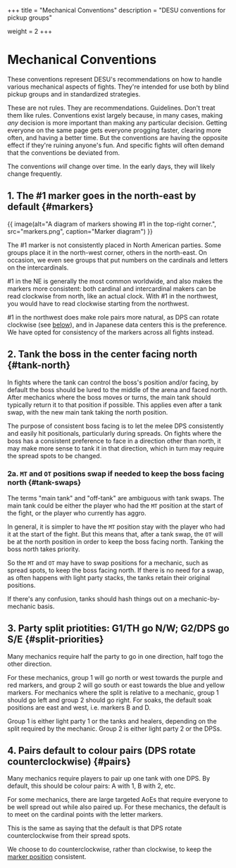 +++
title = "Mechanical Conventions"
description = "DESU conventions for pickup groups"

weight = 2
+++

# Mechanical Conventions

These conventions represent DESU's recommendations on how to handle various mechanical aspects of fights.
They're intended for use both by blind pickup groups and in standardized strategies.

These are not rules. They are recommendations. Guidelines. Don't treat them like rules.
Conventions exist largely because, in many cases, making *any* decision is more important than making any particular decision.
Getting everyone on the same page gets everyone progging faster, clearing more often, and having a better time.
But the conventions are having the opposite effect if they're ruining anyone's fun.
And specific fights will often demand that the conventions be deviated from.

The conventions _will_ change over time. In the early days, they will likely change frequently.

<!-- FIXME: Properly numbered headers? -->
## 1. The #1 marker goes in the north-east by default {#markers}

{{ image(alt="A diagram of markers showing #1 in the top-right corner.", src="markers.png", caption="Marker diagram") }}

The #1 marker is not consistently placed in North American parties.
Some groups place it in the north-west corner, others in the north-east.
On occasion, we even see groups that put numbers on the cardinals and letters on the intercardinals.

#1 in the NE is generally the most common worldwide, and also makes the markers more consistent:
both cardinal and intercardinal makers can be read clockwise from north, like an actual clock.
With #1 in the northwest, you would have to read clockwise starting from the northwest.

#1 in the northwest does make role pairs more natural, as DPS can rotate clockwise (see [below](#pairs)),
and in Japanese data centers this is the preference.
We have opted for consistency of the markers across all fights instead.

## 2. Tank the boss in the center facing north {#tank-north}

In fights where the tank can control the boss's position and/or facing, by default the boss should be lured to the middle of the arena and faced north.
After mechanics where the boss moves or turns, the main tank should typically return it to that position if possible.
This applies even after a tank swap, with the new main tank taking the north position.

The purpose of consistent boss facing is to let the melee DPS consistently and easily hit positionals, particularly during spreads.
On fights where the boss has a consistent preference to face in a direction other than north,
it may make more sense to tank it in that direction, which in turn may require the spread spots to be changed.

### 2a. `MT` and `OT` positions swap if needed to keep the boss facing north {#tank-swaps}

The terms "main tank" and "off-tank" are ambiguous with tank swaps.
The main tank could be either the player who had the `MT` position at the start of the fight, or the player who currently has aggro.

In general, it is simpler to have the `MT` position stay with the player who had it at the start of the fight.
But this means that, after a tank swap, the `OT` will be at the north position in order to keep the boss facing north.
Tanking the boss north takes priority.

So the `MT` and `OT` may have to swap positions for a mechanic, such as spread spots, to keep the boss facing north.
If there is no need for a swap, as often happens with light party stacks, the tanks retain their original positions.

If there's any confusion, tanks should hash things out on a mechanic-by-mechanic basis.

## 3. Party split priotities: G1/TH go N/W; G2/DPS go S/E {#split-priorities}

Many mechanics require half the party to go in one direction, half togo the other direction.

For these mechanics, group 1 will go north or west towards the purple and red markers, and group 2 will go south or east towards the blue and yellow markers.
For mechanics where the split is relative to a mechanic, group 1 should go left and group 2 should go right.
For soaks, the default soak positions are east and west, i.e. markers B and D.

Group 1 is either light party 1 or the tanks and healers, depending on the split required by the mechanic.
Group 2 is either light party 2 or the DPSs.

## 4. Pairs default to colour pairs (DPS rotate counterclockwise) {#pairs}

Many mechanics require players to pair up one tank with one DPS.
By default, this should be colour pairs: A with 1, B with 2, etc.

For some mechanics, there are large targeted AoEs that require everyone to be well spread out while also paired up.
For these mechanics, the default is to meet on the cardinal points with the letter markers.

This is the same as saying that the default is that DPS rotate counterclockwise from their spread spots.

We choose to do counterclockwise, rather than clockwise, to keep the [marker position](#markers) consistent.
